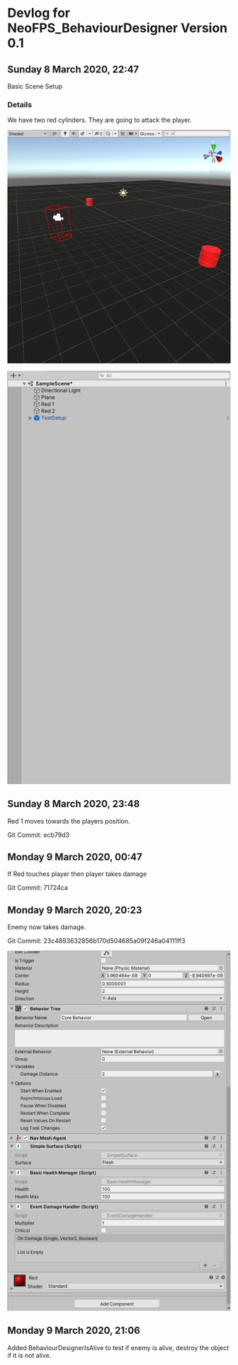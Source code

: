 # Devlog for NeoFPS_BehaviourDesigner Version 0.1

## Sunday 8 March 2020, 22:47

Basic Scene Setup

### Details
We have two red cylinders. They are going to attack the player. 

![Screenshot](UnityEditor.SceneView_NeoFPS_BehaviourDesigner_SampleScene_v0.1_132282063852117497.png)

![Screenshot](UnityEditor.SceneHierarchyWindow_NeoFPS_BehaviourDesigner_SampleScene_v0.1_132282063807157432.png)

## Sunday 8 March 2020, 23:48

Red 1 moves towards the players position. 

Git Commit: ecb79d3

## Monday 9 March 2020, 00:47

If Red touches player then player takes damage

Git Commit: 71724ca

## Monday 9 March 2020, 20:23

Enemy now takes damage.

Git Commit: 23c4893632856b170d504685a09f246a04111ff3

![Screenshot](UnityEditor.InspectorWindow_NeoFPS_BehaviourDesigner_SampleScene_v0.1_132282841586143900.png)

## Monday 9 March 2020, 21:06

Added BehaviourDesignerIsAlive to test if enemy is alive, destroy the object if it is not alive.

